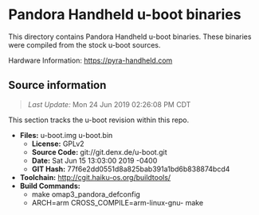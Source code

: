 Pandora Handheld u-boot binaries
===================

This directory contains Pandora Handheld u-boot binaries.
These binaries were compiled from the stock u-boot sources.

Hardware Information: <https://pyra-handheld.com>

Source information
-------------
> *Last Update:* Mon 24 Jun 2019 02:26:08 PM CDT

This section tracks the u-boot revision within this repo.

* **Files:**  u-boot.img u-boot.bin
  * **License:** GPLv2
  * **Source Code:** git://git.denx.de/u-boot.git
  * **Date:** Sat Jun 15 13:03:00 2019 -0400
  * **GIT Hash:** 77f6e2dd0551d8a825bab391a1bd6b838874bcd4
* **Toolchain:** http://cgit.haiku-os.org/buildtools/
* **Build Commands:**
  * make omap3_pandora_defconfig
  * ARCH=arm CROSS_COMPILE=arm-linux-gnu- make
